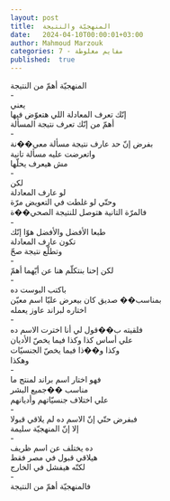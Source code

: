 ```yaml
---
layout: post
title:  المنهجيّة والنتيجة
date:   2024-04-10T00:00:01+03:00
author: Mahmoud Marzouk
categories: 7 - مفايم مغلوطة
published:  true
---
```

المنهجيّة أهمّ من النتيجة\
-\
يعني\
إنّك تعرف المعادلة اللي هتعوّض فيها\
أهمّ من إنّك تعرف نتيجة المسألة\
-\
بفرض إنّ حد عارف نتيجة مسألة معي��نة\
واتعرضت عليه مسألة تانية\
مش هيعرف يحلّها\
-\
لكن\
لو عارف المعادلة\
وحتّي لو غلطت في التعويض مرّة\
فالمرّة التانية هتوصل للنتيجة الصحي��ة\
-\
طبعا الأفضل والأفضل هوّا إنّك\
تكون عارف المعادلة\
وتطلّع نتيجة صحّ\
-\
لكن إحنا بنتكلّم هنا عن أيّهما أهمّ\
-\
باكتب البوست ده\
بمناسب�� صديق كان بيعرض عليّا اسم معيّن\
اختاره لبراند عاوز يعمله\
-\
فلقيته ب��قول لي أنا اخترت الاسم ده\
علي أساس كذا وكذا فيما يخصّ الأديان\
وكذا و��ذا فيما يخصّ الجنسيّات\
وهكذا\
-\
فهو اختار اسم براند لمنتج ما\
مناسب ��جميع البشر\
علي اختلاف جنسيّاتهم وأديانهم\
-\
فبفرض حتّي إنّ الاسم ده لم يلاقي قبولا\
إلا إنّ المنهجيّة سليمة\
-\
ده يختلف عن اسم ظريف\
هيلاقي قبول في مصر فقط\
لكنّه هيفشل في الخارج\
-\
فالمنهجيّة أهمّ من النتيجة
